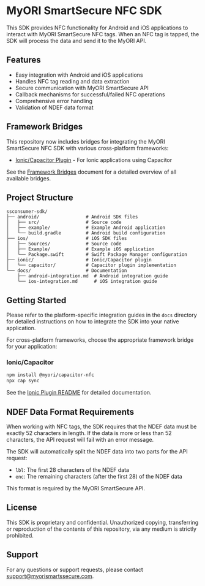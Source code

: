 # MyORI SmartSecure NFC SDK

This SDK provides NFC functionality for Android and iOS applications to interact with MyORI SmartSecure NFC tags. When an NFC tag is tapped, the SDK will process the data and send it to the MyORI API.

## Features

- Easy integration with Android and iOS applications
- Handles NFC tag reading and data extraction
- Secure communication with MyORI SmartSecure API
- Callback mechanisms for successful/failed NFC operations
- Comprehensive error handling
- Validation of NDEF data format

## Framework Bridges

This repository now includes bridges for integrating the MyORI SmartSecure NFC SDK with various cross-platform frameworks:

- [Ionic/Capacitor Plugin](/ionic) - For Ionic applications using Capacitor

See the [Framework Bridges](/framework-bridges.md) document for a detailed overview of all available bridges.

## Project Structure

```
ssconsumer-sdk/
├── android/                 # Android SDK files
│   ├── src/                 # Source code
│   ├── example/             # Example Android application
│   └── build.gradle         # Android build configuration
├── ios/                     # iOS SDK files
│   ├── Sources/             # Source code
│   ├── Example/             # Example iOS application
│   └── Package.swift        # Swift Package Manager configuration
├── ionic/                   # Ionic/Capacitor plugin
│   └── capacitor/           # Capacitor plugin implementation
└── docs/                    # Documentation
    ├── android-integration.md  # Android integration guide
    └── ios-integration.md      # iOS integration guide
```

## Getting Started

Please refer to the platform-specific integration guides in the `docs` directory for detailed instructions on how to integrate the SDK into your native application.

For cross-platform frameworks, choose the appropriate framework bridge for your application:

### Ionic/Capacitor

```bash
npm install @myori/capacitor-nfc
npx cap sync
```

See the [Ionic Plugin README](/ionic/README.md) for detailed documentation.

## NDEF Data Format Requirements

When working with NFC tags, the SDK requires that the NDEF data must be exactly 52 characters in length. If the data is more or less than 52 characters, the API request will fail with an error message.

The SDK will automatically split the NDEF data into two parts for the API request:
- `lbl`: The first 28 characters of the NDEF data
- `enc`: The remaining characters (after the first 28) of the NDEF data

This format is required by the MyORI SmartSecure API.

## License

This SDK is proprietary and confidential. Unauthorized copying, transferring or reproduction of the contents of this repository, via any medium is strictly prohibited.

## Support

For any questions or support requests, please contact [support@myorismartssecure.com](mailto:support@myorismartssecure.com).